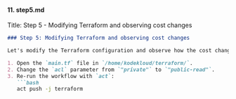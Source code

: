 
#### 11. **step5.md**
Title: Step 5 - Modifying Terraform and observing cost changes

```markdown
### Step 5: Modifying Terraform and observing cost changes

Let's modify the Terraform configuration and observe how the cost changes:

1. Open the `main.tf` file in `/home/kodekloud/terraform/`.
2. Change the `acl` parameter from `"private"` to `"public-read"`.
3. Re-run the workflow with `act`:
   ```bash
   act push -j terraform
